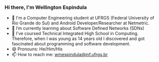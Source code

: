 ### Hi there, I'm Wellington Espindula
- 🔭 I'm a Computer Engineering student at UFRGS (Federal University of Rio Grande do Sul) and Android Developer/Researcher at Netmetric.
- 🌱 I’m currently learning about Software Defined Networks (SDNs)
- :star2: I've coursed Technical Integrated High School in Computing. Therefore, when I was young as 14 years old I discovered and got fascinated about programming and software development.
- 😄 Pronouns: He/Him/His
- 📫 How to reach me: wmespindula@inf.ufrgs.br

<!--
**WellingtonEspindula/WellingtonEspindula** is a ✨ _special_ ✨ repository because its `README.md` (this file) appears on your GitHub profile.

Here are some ideas to get you started:

- 🔭 I’m currently working on ...
- 🌱 I’m currently learning ...
- 👯 I’m looking to collaborate on ...
- 🤔 I’m looking for help with ...
- 💬 Ask me about ...
- 📫 How to reach me: ...
- 😄 Pronouns: ...
- ⚡ Fun fact: ...
-->
